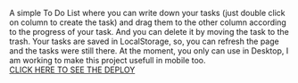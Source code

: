 A simple To Do List where you can write down your tasks (just double click on column to create the task) and drag them to the other column according to the progress of your task. 
And you can delete it by moving the task to the trash. Your tasks are saved in LocalStorage, so, you can refresh the page and the tasks were still there.
At the moment, you only can use in Desktop, I am working to make this project usefull in mobile too.<br> 
<a href="https://to-do-list-git-main-devmunizs-projects.vercel.app/">CLICK HERE TO SEE THE DEPLOY<a>
